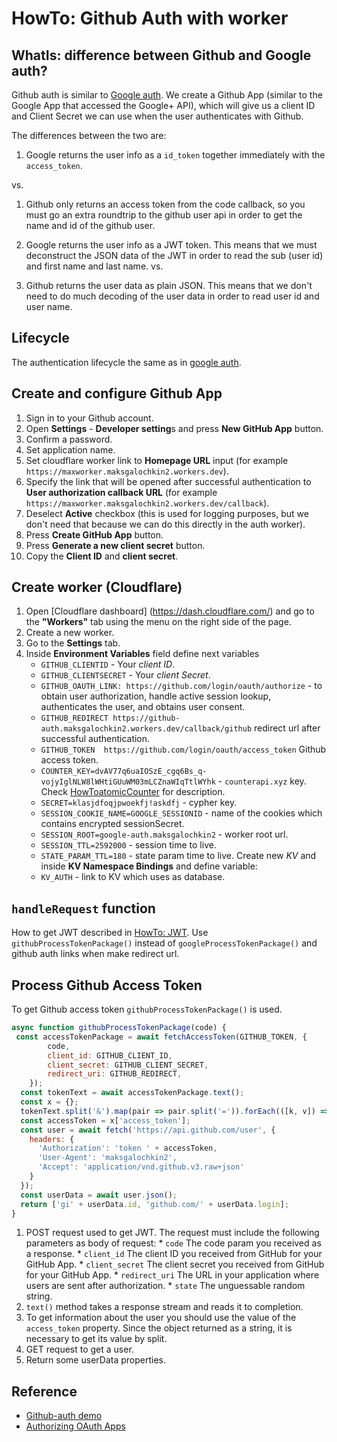 # HowTo: Github Auth with worker

## WhatIs: difference between Github and Google auth?

Github auth is similar to [Google auth](HowTo_GoogleAuth.md).
We create a Github App (similar to the Google App that accessed the Google+ API), which will give us a client ID and Client Secret we can use when the user authenticates with Github.

The differences between the two are:
1. Google returns the user info as a `id_token` together immediately with the `access_token`.

vs.

1. Github only returns an access token from the code callback, so you must go an extra roundtrip to the github user api in order to get the name and id of the github user.

2. Google returns the user info as a JWT token. This means that we must deconstruct the JSON data of the JWT in order to read the sub (user id) and first name and last name.
vs.
3. Github returns the user data as plain JSON. This means that we don't need to do much decoding of the user data in order to read user id and user name.

## Lifecycle

The authentication lifecycle the same as in [google auth](HowTo_GoogleAuth.md#lifecycle).

## Create and configure Github App

1. Sign in to your Github account.
2. Open **Settings** - **Developer setting**s and press **New GitHub App** button.
3. Confirm a password.
4. Set application name.
5. Set cloudflare worker link to **Homepage URL** input (for example `https://maxworker.maksgalochkin2.workers.dev`).
6. Specify the link that will be opened after successful authentication to **User authorization callback URL** (for example `https://maxworker.maksgalochkin2.workers.dev/callback`).
7. Deselect **Active** checkbox (this is used for logging purposes, but we don't need that because we can do this directly in the auth worker).
8. Press **Create GitHub App** button.
9. Press **Generate a new client secret** button.
10. Copy the **Client ID** and **client secret**.  

## Create worker (Cloudflare)

1. Open [Cloudflare dashboard] (https://dash.cloudflare.com/) and go to the **"Workers"** tab using the menu on the right side of the page.
2. Create a new worker.
3. Go to the **Settings** tab.
4. Inside **Environment Variables** field define next variables 
   * `GITHUB_CLIENTID` - Your _client ID_. 
   * `GITHUB_CLIENTSECRET` - Your _client Secret_.
   * `GITHUB_OAUTH_LINK: https://github.com/login/oauth/authorize` - to obtain user authorization, handle active session lookup, authenticates the user, and obtains user consent.
   * `GITHUB_REDIRECT https://github-auth.maksgalochkin2.workers.dev/callback/github` redirect url after successful authentication. 
   * `GITHUB_TOKEN	https://github.com/login/oauth/access_token` Github access token. 
   * `COUNTER_KEY=dvAV77q6uaIOSzE_cgq6Bs_q-vojyIglNLW8lWHtiGUuWM03mLCZnaWIqTtlWYhk` - `counterapi.xyz` key. Check [HowToatomicCounter](https://github.com/orstavik/cloudflare-tutorial/blob/main/docs/2_worker_tricks/HowTo_atomicCounter.md) for description.
   * `SECRET=klasjdfoqjpwoekfj!askdfj` - cypher key.
   * `SESSION_COOKIE_NAME=GOOGLE_SESSIONID` - name of the cookies which contains encrypted sessionSecret. 
   * `SESSION_ROOT=google-auth.maksgalochkin2` - worker root url.
   * `SESSION_TTL=2592000` - session time to live.
   * `STATE_PARAM_TTL=180` - state param time to live.
 Create new _KV_ and inside **KV Namespace Bindings** and define variable:
   * `KV_AUTH` - link to KV which uses as database.
   
## `handleRequest` function

How to get JWT described in [HowTo: JWT](HowTo_JWT.md#3-process-google-access-token). Use `githubProcessTokenPackage()` instead of `googleProcessTokenPackage()` and github auth links when make redirect url.

## Process Github Access Token
To get Github access token `githubProcessTokenPackage()` is used.

```javascript
async function githubProcessTokenPackage(code) {
 const accessTokenPackage = await fetchAccessToken(GITHUB_TOKEN, {                //[1]
        code,
        client_id: GITHUB_CLIENT_ID,
        client_secret: GITHUB_CLIENT_SECRET,
        redirect_uri: GITHUB_REDIRECT,
    });
  const tokenText = await accessTokenPackage.text();                              //[2]
  const x = {};
  tokenText.split('&').map(pair => pair.split('=')).forEach(([k, v]) => x[k] = v);
  const accessToken = x['access_token'];                                          //[3]
  const user = await fetch('https://api.github.com/user', {                       //[4]
    headers: {
      'Authorization': 'token ' + accessToken,
      'User-Agent': 'maksgalochkin2',
      'Accept': 'application/vnd.github.v3.raw+json'
    }
  });
  const userData = await user.json();
  return ['gi' + userData.id, 'github.com/' + userData.login];                    //[5]
}
```
  1. POST request used to get JWT. The request must include the following parameters as body of request:
    * `code` The code param you received as a response.
    * `client_id` The client ID you received from GitHub for your GitHub App.
    * `client_secret` The client secret you received from GitHub for your GitHub App.
    * `redirect_uri` The URL in your application where users are sent after authorization.
    * `state` The unguessable random string.
  2. `text()` method takes a response stream and reads it to completion.  
  3. To get information about the user you should use the value of the `access_token` property. Since the object returned as a string, it is necessary to get its value by split.
  4. GET request to get a user.
  5. Return some userData properties.
 
## Reference
* [Github-auth demo](https://github-auth.maksgalochkin2.workers.dev/login/github)
* [Authorizing OAuth Apps](https://developer.github.com/apps/building-oauth-apps/authorizing-oauth-apps/)

